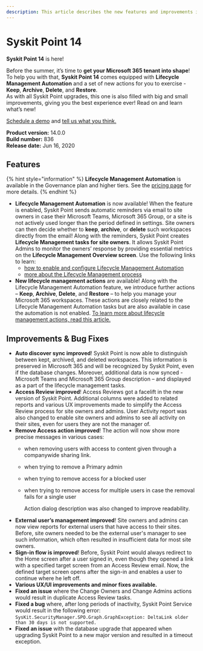 ```yaml
---
description: This article describes the new features and improvements in Syskit Point version 14.
---
```


# Syskit Point 14

**Syskit Point 14** is here!

Before the summer, it’s time to **get your Microsoft 365 tenant into shape**! To help you with that, **Syskit Point 14** comes equipped with **Lifecycle Management Automation** and a set of new actions for you to exercise - **Keep**, **Archive**, **Delete**, and **Restore**.  
As with all Syskit Point upgrades, this one is also filled with big and small improvements, giving you the best experience ever! Read on and learn what’s new!

[Schedule a demo](https://www.syskit.com/products/point/request-a-demo/) and [tell us what you think.](https://www.syskit.com/company/contact-us/)

**Product version:** 14.0.0  
**Build number:** 836  
**Release date:** Jun 16, 2020

## Features

{% hint style="information" %}
**Lifecycle Management Automation** is available in the Governance plan and higher tiers. See the [pricing page](https://www.syskit.com/products/point/pricing/) for more details.
{% endhint %}

* **Lifecycle Management Automation** is now available! When the feature is enabled, Syskit Point sends automatic reminders via email to site owners in case their Microsoft Teams, Microsoft 365 Group, or a site is not actively used longer than the period defined in settings. Site owners can then decide whether to **keep**, **archive**, or **delete** such workspaces directly from the email! Along with the reminders, Syskit Point creates **Lifecycle Management tasks for site owners**. It allows Syskit Point Admins to monitor the owners’ response by providing essential metrics on the **Lifecycle Management Overview screen**. Use the following links to learn:
  * [how to enable and configure Lifecycle Management Automation](../../governance-and-automation/lifecycle-management/enable-lifecycle-management.md)
  * [more about the Lifecycle Management process](../../point-collaborators/resolve-governance-tasks/lifecycle-management.md)
* **New lifecycle management actions** are available! Along with the Lifecycle Management Automation feature, we introduce further actions – **Keep**, **Archive**, **Delete**, and **Restore** – to help you manage your Microsoft 365 workspaces. These actions are closely related to the Lifecycle Management Automation tasks but are also available in case the automation is not enabled. [To learn more about lifecycle management actions, read this article.](../../governance-and-automation/lifecycle-management/lifecycle-management-actions.md)

## Improvements & Bug Fixes

* **Auto discover sync improved**! Syskit Point is now able to distinguish between kept, archived, and deleted workspaces. This information is preserved in Microsoft 365 and will be recognized by Syskit Point, even if the database changes. Moreover, additional data is now synced - Microsoft Teams and Microsoft 365 Group description – and displayed as a part of the lifecycle management tasks.
* **Access Review improved**! Access Reviews got a facelift in the new version of Syskit Point. Additional columns were added to related reports and various UX improvements made to simplify the Access Review process for site owners and admins. User Activity report was also changed to enable site owners and admins to see all activity on their sites, even for users they are not the manager of.
* **Remove Access action improved**! The action will now show more precise messages in various cases:
  * when removing users with access to content given through a companywide sharing link. 
  * when trying to remove a Primary admin
  * when trying to remove access for a blocked user
  * when trying to remove access for multiple users in case the removal fails for a single user

    Action dialog description was also changed to improve readability.
* **External user’s management improved**! Site owners and admins can now view reports for external users that have access to their sites. Before, site owners needed to be the external user's manager to see such information, which often resulted in insufficient data for most site owners.
* **Sign-in flow is improved**! Before, Syskit Point would always redirect to the Home screen after a user signed in, even though they opened a link with a specified target screen from an Access Review email. Now, the defined target screen opens after the sign-in and enables a user to continue where he left off.
* **Various UX/UI improvements and minor fixes available.**
* **Fixed an issue** where the Change Owners and Change Admins actions would result in duplicate Access Review tasks.
* **Fixed a bug** where, after long periods of inactivity, Syskit Point Service would result in the following error: `SysKit.SecurityManager.SPO.Graph.GraphException: DeltaLink older than 30 days is not supported.`
* **Fixed an issue** with the database upgrade that appeared when upgrading Syskit Point to a new major version and resulted in a timeout exception.


